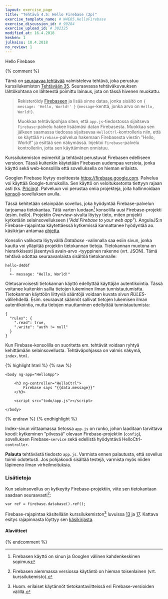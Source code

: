 ```yaml
---
layout: exercise_page
title: "Tehtävä 4.5: Hello Firebase (2p)"
exercise_template_name: # W4E05.HelloFirebase
exercise_discussion_id: # 99284
exercise_upload_id: # 382325
modified_at: 16.4.2018
kesken: 1
julkaisu: 18.4.2018
no_review: 1
---
```


Hello Firebase

{% comment %}

Tämä on [seuraavaa tehtävää](../tehtava46) valmisteleva tehtävä, joka perustuu kurssilukemiston [Tehtävään 35]({{site.baseurl}}/weso/#vk-5-t35). Seuraavassa tehtäväkuvauksen lähtökohtana on lähteestä poimittu lainaus, jota on tässä hivenen muokattu.

> Rekisteröidy [Firebaseen][firebase] ja lisää sinne dataa, jonka sisältö on `{ message: 'Hello, World!' }` (`message`-kenttä, jonka arvo on `Hello, World!`).
>
> Muokkaa tehtäväpohjaa siten, että `app.js`-tiedostossa sijaitseva `Firebase`-palvelu hakee lisäämäsi datan Firebasesta. Muokkaa sen jälkeen saamassa tiedossa sijaitsevaa `HelloCtrl`-kontrolleria niin, että se käyttää `Firebase`-palvelua hakemaan Firebasesta viestin "Hello, World!" ja esittää sen näkymässä. Injektoi `Firebase`-palvelu kontrolleriin, jotta sen käyttäminen onnistuu.

[firebase]: https://firebase.google.com

Kurssilukemiston esimerkit ja tehtävät perustuvat Firebasen edelliseen versioon. Tässä kuitenkin käytetään Firebasen uudempaa versiota, jonka käyttö sekä web-konsolilla että sovelluksella on hieman erilaista.

Googlen Firebase löytyy osoitteesta <https://firebase.google.com>. Palvelua voi käyttää Google-tunnuksilla. Sen käyttö on veloituksetonta tiettyyn rajaan asti (ks. [Pricing][pricing]). Palveluun voi perustaa omia projekteja, joita hallinnoidaan [konsoli][console]-sovelluksen avulla.

[pricing]: https://firebase.google.com/pricing/
[console]: https://console.firebase.google.com

Tässä kehitetään selainpään sovellus, joka hyödyntää Firebase-palvelun tarjoamaa tietokantaa. Tätä varten luodaan[^1] konsolilla uusi Firebase-projekti (esim. *hello*). Projektin *Overview*-sivulta löytyy tieto, miten projekti kytketään selainsovellukseen (*"Add Firebase to your web app"*). AngulaJS:n Firebase-rajapintaa käytettäessä kytkemissä kannattanee hyödyntää ao. käsikirjan antamaa [ohjetta][initialize].

[initialize]: https://github.com/firebase/angularfire/blob/master/docs/reference.md#initialization

[^1]: Firebasen käyttö on sinun ja Googlen välinen kahdenkeskinen sopimus

Konsolin valikosta löytyvällä *Database* -valinnalla saa esiin sivun, jonka kautta voi ylläpitää projektin tietokannan tietoja. Tietokannan muotona on hierarkkisesti jäsentyvä avain-arvo -tyyppinen rakenne (vrt. JSON). Tämä tehtävä odottaa seuraavanlaista sisältöä tietokannalle:

~~~
hello-d4d6f
  |
  +- message: "Hello, World!"
~~~

Oletusarvoisesti tietokannan käyttö edellyttää käyttäjän autentikointia. Tässä voitanee kuitenkin sallia tietojen lukeminen ilman tunnistautumistta. Tietokannan käyttöön liittyviä sääntöjä voidaan kuvata sivun *RULES*-välilehdellä. Esim. seuraavat säännöt sallivat tietojen lukemisen ilman autentikointia, mutta tietojen muuttaminen edellyttää tunnistautumista:

~~~
{
  "rules": {
    ".read": true,
    ".write": "auth != null"
  }
}
~~~

Kun Firebase-konsolilla on suoritetta em. tehtävät voidaan ryhtyä kehittämään selainsovellusta. Tehtäväpohjassa on valmis näkymä, `index.html`.

{% highlight html %}
{% raw %}

    <body ng-app="HelloApp">

        <h3 ng-controller="HelloCtrl">
            Firebase says "{{data.message}}"
        </h3>

        <script src="todo/app.js"></script>

    </body>

{% endraw %}
{% endhighlight %}

Index-sivun viittaamassa tietossa `app.js` on runko, johon laaditaan tarvittava koodi: kytkeminen "pilvessä" olevaan Firebase-projektiin (`config`), sovelluksen Firebase-`service` sekä edellistä hyödyntävä HelloCtrl-`controller`.

**Palauta** tehtävästä tiedosto `app.js`. Varmista ennen palautusta, että sovellus toimii odotetusti. Jos pohjakoodi sisältää testejä, varmista myös niiden läpimeno ilman virheilmoituksia.

### Lisätietoja

Kun selainsovellus on kytkeytty Firebase-projektiin, viite sen tietokantaan saadaan seuraavasti[^2]:

[^2]: Firebasen aiemmassa versiossa käytäntö on hieman toisenlainen (vrt. kurssilukemisto).

~~~
var ref = firebase.database().ref();
~~~

Firebase-rajapintaa  käsitellään  kurssilukemiston[^3] luvuissa [13][weso-13] ja [17][weso-17]. Kattava esitys rajapinnasta löyttyy sen [käsikirjasta][angularfire].

[^3]: Huom. erilaiset käytännöt tietokantaviitteissä eri Firebase-versioiden välillä.

[weso-13]: {{site.baseurl}}/weso/#13-Jatketaan-keskustelua-palvelimen-kanssa:-Firebase
[weso-17]: {{site.baseurl}}/weso/#17-Suurempi-Angular-sovellus:-Elokuvakirjasto
[angularfire]: https://github.com/firebase/angularfire/blob/master/docs/reference.md





#### Alaviitteet

{% endcomment %}
